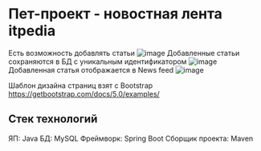 # Пет-проект - новостная лента itpedia
Есть возможность добавлять статьи
![image](https://github.com/user-attachments/assets/46cba6a9-d12a-4029-8c7e-7070901bd52f)
Добавленные статьи сохраняются в БД с уникальным идентификатором
![image](https://github.com/user-attachments/assets/871cfb89-eeac-416b-8e72-bdb4c0afef36)
Добавленная статья отображается в News feed
![image](https://github.com/user-attachments/assets/843c465d-0fee-4c5f-91f1-d9b4012fad26)

Шаблон дизайна страниц взят с Bootstrap https://getbootstrap.com/docs/5.0/examples/

## Стек технологий
ЯП: Java
БД: MySQL
Фреймворк: Spring Boot
Сборщик проекта: Maven
